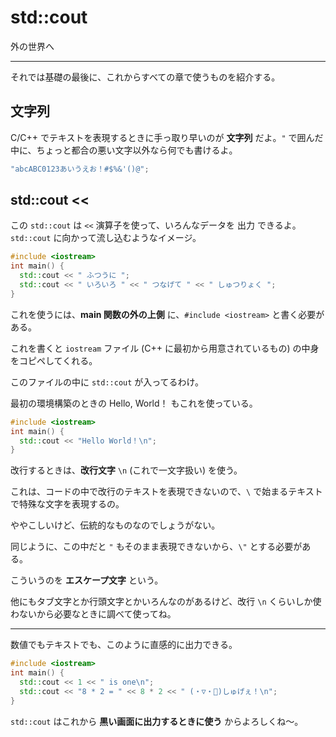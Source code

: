 # std::cout

外の世界へ

---

それでは基礎の最後に、これからすべての章で使うものを紹介する。


## 文字列

C/C++ でテキストを表現するときに手っ取り早いのが **文字列** だよ。`"` で囲んだ中に、ちょっと都合の悪い文字以外なら何でも書けるよ。

```cpp
"abcABC0123あいうえお！#$%&'()@";
```


## std::cout <<

この `std::cout` は `<<` 演算子を使って、いろんなデータを 出力 できるよ。`std::cout` に向かって流し込むようなイメージ。

```cpp
#include <iostream>
int main() {
  std::cout << " ふつうに ";
  std::cout << " いろいろ " << " つなげて " << " しゅつりょく ";
}
```

これを使うには、**main 関数の外の上側** に、`#include <iostream>` と書く必要がある。

これを書くと `iostream` ファイル (C++ に最初から用意されているもの) の中身をコピペしてくれる。

このファイルの中に `std::cout` が入ってるわけ。


最初の環境構築のときの Hello, World！ もこれを使っている。

```cpp
#include <iostream>
int main() {
  std::cout << "Hello World！\n";
}
```

改行するときは、**改行文字** `\n` (これで一文字扱い) を使う。

これは、コードの中で改行のテキストを表現できないので、`\` で始まるテキストで特殊な文字を表現するの。

ややこしいけど、伝統的なものなのでしょうがない。


同じように、この中だと `"` もそのまま表現できないから、`\"` とする必要がある。

こういうのを **エスケープ文字** という。

他にもタブ文字とか行頭文字とかいろんなのがあるけど、改行 `\n` くらいしか使わないから必要なときに調べて使ってね。

---

数値でもテキストでも、このように直感的に出力できる。

```cpp
#include <iostream>
int main() {
  std::cout << 1 << " is one\n";
  std::cout << "8 * 2 = " << 8 * 2 << " (・▽・💠)しゅげぇ！\n";
}
```

`std::cout` はこれから **黒い画面に出力するときに使う** からよろしくね〜。
